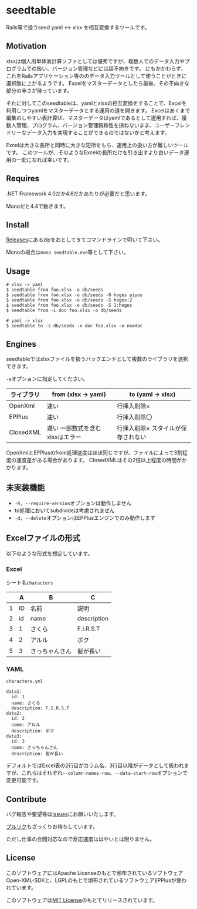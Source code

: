 # seedtable

Rails等で扱うseed yaml <-> xlsx を相互変換するツールです。

## Motivation

xlsxは個人用単体表計算ソフトとしては優秀ですが、複数人でのデータ入力やプログラムでの扱い、バージョン管理などには超不向きです。
にもかかわらず、これをRailsアプリケーション等ののデータ入力ツールとして使うことがときに選択肢に上がるようです。
Excelをマスターデータとしたら最後、その不向きな部分の辛さが待っています。

それに対してこのseedtableは、yamlとxlsxの相互変換をすることで、Excelを利用しつつyamlをマスターデータとする運用の道を開きます。
Excelはあくまで編集のしやすい表計算UI、マスターデータはyamlであるとして運用すれば、複数人管理、プログラム、バージョン管理親和性を損ねないまま、ユーザーフレンドリーなデータ入力を実現することができるのではないかと考えます。

Excelは大きな長所と同時に大きな短所をもち、運用上の扱い方が難しいツールです。
このツールが、そのようなExcelの長所だけを引き出すより良いデータ運用の一助になれば幸いです。

## Requires

.NET Framework 4.0だか4.6だかあたりが必要だと思います。

Monoだと4.4で動きます。

## Install

[Releases](https://github.com/seed-ui/seedtable/releases)にあるzipをおとしてきてコマンドラインで叩いて下さい。

Monoの場合は`mono seedtable.exe`等として下さい。

## Usage

```
# xlsx -> yaml
$ seedtable from foo.xlsx -o db/seeds
$ seedtable from foo.xlsx -o db/seeds -O hoges piyos
$ seedtable from foo.xlsx -o db/seeds -S hoges:2
$ seedtable from foo.xlsx -o db/seeds -S 1:hoges
$ seedtable from -i doc foo.xlsx -o db/seeds

# yaml -> xlsx
$ seedtable to -s db/seeds -x doc foo.xlsx -o newdoc
```

## Engines

seedtableではxlsxファイルを扱うバックエンドとして複数のライブラリを選択できます。

`-e`オプションに指定してください。

| ライブラリ | from (xlsx -> yaml) | to (yaml -> xlsx) |
|---|---|---|
| OpenXml | 速い | 行挿入削除× |
| EPPlus | 速い | 行挿入削除〇 |
| ClosedXML | 遅い 一部数式を含むxlsxはエラー | 行挿入削除× スタイルが保存されない |

OpenXmlとEPPlusのfrom処理速度はほぼ同じですが、ファイルによって3割程度の速度差がある場合があります。
ClosedXMLはその2倍以上程度の時間がかかります。

## 未実装機能

- `-R, --require-version`オプションは動作しません
- to処理においてsubdivideは考慮されません
- `-d, --delete`オプションはEPPlusエンジンでのみ動作します

## Excelファイルの形式

以下のような形式を想定しています。

### Excel

シート名`characters`

|   | A  |  B   |      C      |
|---|----|------|-------------|
| 1 | ID | 名前 |    説明     |
| 2 | id | name | description |
| 3 | 1 | さくら | F.I.R.S.T |
| 4 | 2 | アルル | ボク |
| 5 | 3 | さっちゃんさん | 髪が長い |

### YAML

`characters.yml`

```
data1:
  id: 1
  name: さくら
  description: F.I.R.S.T
data2:
  id: 2
  name: アルル
  description: ボク
data3:
  id: 3
  name: さっちゃんさん
  description: 髪が長い
```

デフォルトではExcel表の2行目がカラム名、3行目以降がデータとして扱われますが、これらはそれぞれ`--column-names-row`、`--data-start-row`オプションで変更可能です。

## Contribute

バグ報告や要望等は[Issues](https://github.com/seed-ui/seedtable/issues)にお願いいたします。

[プルリク](https://github.com/seed-ui/seedtable/pulls)もざっくりお待ちしています。

ただし仕事の合間対応なので反応速度ははやいとは限りません。

## License

このソフトウェアにはApache Licenseのもとで頒布されているソフトウェアOpen-XML-SDKと、LGPLのもとで頒布されているソフトウェアEPPlusが使われています。

このソフトウェアは[MIT License](https://narazaka.net/license/MIT?2016)のもとでリリースされています。
